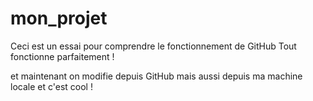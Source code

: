 # mon_projet
Ceci est un essai pour comprendre le fonctionnement de GitHub
Tout fonctionne parfaitement !

et maintenant on modifie depuis GitHub
mais aussi depuis ma machine locale et c'est cool !


